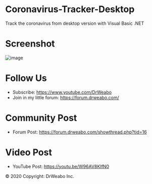 # Coronavirus-Tracker-Desktop
Track the coronavirus from desktop version with Visual Basic .NET

# Screenshot
![image](https://media.discordapp.net/attachments/524271574660939792/690561925016453210/unknown.png?width=1126&height=634)

# Follow Us

- Subscribe: https://www.youtube.com/DrWeabo
- Join in my little forum: https://forum.drweabo.com/

# Community Post

- Forum Post: https://forum.drweabo.com/showthread.php?tid=16

# Video Post

- YouTube Post: https://youtu.be/W96AV8KIfN0

© 2020 Copyright: DrWeabo Inc.
